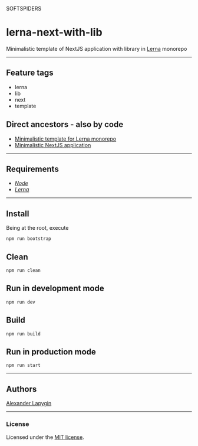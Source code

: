 SOFTSPIDERS

# lerna-next-with-lib

Minimalistic template of NextJS application with library in [Lerna](https://lerna.js.org/) monorepo

---

## Feature tags

- lerna
- lib
- next
- template  

## Direct ancestors - also by code

- [Minimalistic template for Lerna monorepo](https://github.com/softspiders/lerna)
- [Minimalistic NextJS application](https://github.com/softspiders/nextjs)

---

## Requirements

- [*Node*](https://nodejs.org/en/download/package-manager/)
- [*Lerna*](https://lerna.js.org/)

---

## Install

Being at the root, execute

```
npm run bootstrap
```

## Clean

```
npm run clean
```

## Run in development mode

```
npm run dev
```

## Build

```
npm run build
```

## Run in production mode

```
npm run start
```


---

## Authors

[Alexander Lapygin](https://github.com/AlexanderLapygin)

---

### License

Licensed under the [MIT license](./LICENSE). 
